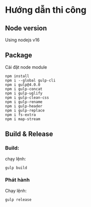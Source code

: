 # Hướng dẫn thi công

## Node version

Using nodejs v16

## Package

Cài đặt node module

```
npm install
npm i --global gulp-cli 
npm i gulp@4.0.0 
npm i gulp-concat 
npm i gulp-uglify
npm i gulp-clean-css
npm i gulp-rename
npm i gulp-header
npm i gulp-replace
npm i fs-extra
npm i map-stream
```
## Build & Release

### Build:
chạy lệnh:

```
gulp build
```


### Phát hành 
Chạy lệnh:

```
gulp release
```
